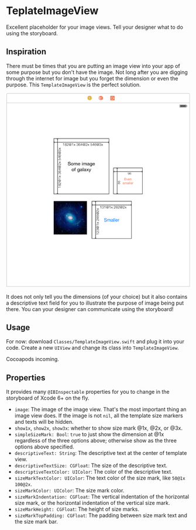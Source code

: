 # TeplateImageView
Excellent placeholder for your image views. Tell your designer what to do using the storyboard.

## Inspiration
There must be times that you are putting an image view into your app of some purpose but you don't have the image. Not long after you are digging through the internet for image but you forget the dimension or even the purpose. This `TemplateImageView` is the perfect solution.

![Screenshot](https://raw.githubusercontent.com/DJBen/TemplateImageView/master/screenshot-storyboard.png "Screen shot 1")

It does not only tell you the dimensions (of your choice) but it also contains a descriptive text field for you to illustrate the purpose of image being put there. You can your designer can communicate using the storyboard!

## Usage
For now: download `Classes/TemplateImageView.swift` and plug it into your code. Create a new `UIView` and change its class into `TemplateImageView`.

Cocoapods incoming.

## Properties
It provides many `@IBInspectable` properties for you to change in the storyboard of Xcode 6+ on the fly.

- `image`: The image of the image view. That's the most important thing an image view does. If the image is not `nil`, all the template size markers and texts will be hidden.
- `show1x`, `show2x`, `show3x`: whether to show size mark @1x, @2x, or @3x.
- `simpleSizeMark: Bool`: `true` to just show the dimension at @1x regardless of the three options above; otherwise show as the three options above specified.
- `descriptiveText: String`: The descriptive text at the center of template view.
- `descriptiveTextSize: CGFloat`: The size of the descriptive text.
- `descriptiveTextColor: UIColor`: The color of the descriptive text.
- `sizeMarkTextColor: UIColor`: The text color of the size mark, like `50@1x 100@2x`.
- `sizeMarkColor: UIColor`: The size mark color.
- `sizeMarkIndentation: CGFloat`: The vertical indentation of the horizontal size mark, or the horizontal indentation of the vertical size mark.
- `sizeMarkHeight: CGFloat`: The height of size marks.
- `sizeMarkTopPadding: CGFloat`: The padding between size mark text and the size mark bar.
